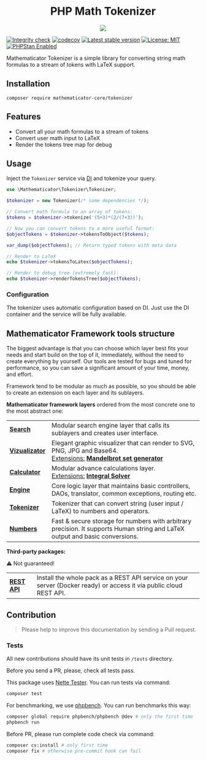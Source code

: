 <h1 align="center">
    PHP Math Tokenizer
</h1>

<p align="center">
    <a href="https://mathematicator.com" target="_blank">
        <img src="https://avatars3.githubusercontent.com/u/44620375?s=100&v=4">
    </a>
</p>

[![Integrity check](https://github.com/mathematicator-core/tokenizer/workflows/Integrity%20check/badge.svg)](https://github.com/mathematicator-core/tokenizer/actions?query=workflow%3A%22Integrity+check%22)
[![codecov](https://codecov.io/gh/mathematicator-core/tokenizer/branch/master/graph/badge.svg)](https://codecov.io/gh/mathematicator-core/tokenizer)
[![Latest stable version](https://poser.pugx.org/mathematicator-core/tokenizer/v/stable)](https://packagist.org/packages/mathematicator-core/tokenizer)
[![License: MIT](https://img.shields.io/badge/License-MIT-brightgreen.svg)](./LICENSE)
[![PHPStan Enabled](https://img.shields.io/badge/PHPStan-enabled%20L8-brightgreen.svg?style=flat)](https://phpstan.org/)

Mathematicator Tokenizer is a simple library for converting string math formulas to
a stream of tokens with LaTeX support.

## Installation

```
composer require mathematicator-core/tokenizer
```

## Features

- Convert all your math formulas to a stream of tokens
- Convert user math input to LaTeX
- Render the tokens tree map for debug

## Usage

Inject the `Tokenizer` service via [DI](https://doc.nette.org/en/3.0/dependency-injection)
and tokenize your query.

```php
use \Mathematicator\Tokenizer\Tokenizer;

$tokenizer = new Tokenizer(/* some dependencies */);

// Convert math formula to an array of tokens:
$tokens = $tokenizer->tokenize('(5+3)*(2/(7+3))');

// Now you can convert tokens to a more useful format:
$objectTokens = $tokenizer->tokensToObject($tokens);

var_dump($objectTokens); // Return typed tokens with meta data

// Render to LaTeX
echo $tokenizer->tokensToLatex($objectTokens);

// Render to debug tree (extremely fast):
echo $tokenizer->renderTokensTree($objectTokens);
```

### Configuration

The tokenizer uses automatic configuration based on DI.
Just use the DI container and the service will be fully available.

## Mathematicator Framework tools structure

The biggest advantage is that you can choose which layer best fits
your needs and start build on the top of it, immediately, without the need
to create everything by yourself. Our tools are tested for bugs
and tuned for performance, so you can save a significant amount
of your time, money, and effort.

Framework tend to be modular as much as possible, so you should be able
to create an extension on each layer and its sublayers.

**Mathematicator framework layers** ordered from the most concrete
one to the most abstract one:

<table>
    <tr>
        <td>
            <b>
            <a href="https://github.com/mathematicator-core/search">
                Search
            </a>
            </b>
        </td>
        <td>
            Modular search engine layer that calls its sublayers
            and creates user interface.
        </td>
    </tr>
    <tr>
        <td>
            <b>
            <a href="https://github.com/mathematicator-core/vizualizator">
                Vizualizator
            </a>
            </b>
        </td>
        <td>
            Elegant graphic visualizer that can render to
            SVG, PNG, JPG and Base64.<br />
            <u>Extensions:</u>
            <b>
            <a href="https://github.com/mathematicator-core/mandelbrot-set">
                Mandelbrot set generator
            </a>
            </b>
        </td>
    </tr>
    <tr>
        <td>
            <b>
            <a href="https://github.com/mathematicator-core/calculator">
                Calculator
            </a>
            </b>
        </td>
        <td>
            Modular advance calculations layer.
            <br />
            <u>Extensions:</u>
            <b>
            <a href="https://github.com/mathematicator-core/integral-solver">
                Integral Solver
            </a>
            </b>
        </td>
    </tr>
    <tr>
        <td>
            <b>
            <a href="https://github.com/mathematicator-core/engine">
                Engine
            </a>
            </b>
        </td>
        <td>
            Core logic layer that maintains basic controllers,
            DAOs, translator, common exceptions, routing etc.
        </td>
    </tr>
    <tr>
        <td>
            <b>
            <a href="https://github.com/mathematicator-core/tokenizer">
                Tokenizer
            </a>
            </b>
        </td>
        <td>
            Tokenizer that can convert string (user input / LaTeX) to numbers
            and operators.
        </td>
    </tr>
    <tr>
        <td>
            <b>
            <a href="https://github.com/mathematicator-core/numbers">
                Numbers
            </a>
            </b>
        </td>
        <td>
            Fast & secure storage for numbers with arbitrary precision.
            It supports Human string and LaTeX output and basic conversions.
        </td>
    </tr>
</table>

**Third-party packages:**

⚠️ Not guaranteed!

<table>
    <tr>
        <td>
            <b>
            <a href="https://github.com/cothema/math-php-api">
                REST API
            </a>
            </b>
        </td>
        <td>
            Install the whole pack as a REST API service
            on your server (Docker ready) or
            access it via public cloud REST API.
        </td>
    </tr>
</table>

## Contribution

> Please help to improve this documentation by sending a Pull request.

### Tests

All new contributions should have its unit tests in `/tests` directory.

Before you send a PR, please, check all tests pass.

This package uses [Nette Tester](https://tester.nette.org/).
You can run tests via command:
```bash
composer test
````

For benchmarking, we use [phpbench](https://github.com/phpbench/phpbench).
You can run benchmarks this way:
```bash
composer global require phpbench/phpbench @dev # only the first time
phpbench run
````

Before PR, please run complete code check via command:
```bash
composer cs:install # only first time
composer fix # otherwise pre-commit hook can fail
````
